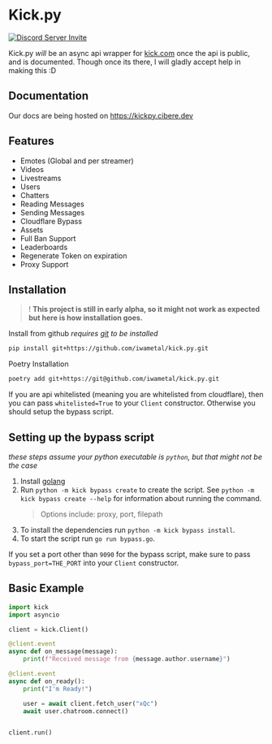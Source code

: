 # Kick.py

<a href="https://discord.gg/AGuwPB2XfV"><img src="https://discord.com/api/guilds/1046574190242828349/embed.png" alt="Discord Server Invite"></a>

Kick.py _will_ be an async api wrapper for [kick.com](https://kick.com) once the api is public, and is documented. Though once its there, I will gladly accept help in making this :D

## Documentation
Our docs are being hosted on https://kickpy.cibere.dev

## Features

- Emotes (Global and per streamer)
- Videos
- Livestreams
- Users
- Chatters
- Reading Messages
- Sending Messages
- Cloudflare Bypass
- Assets
- Full Ban Support
- Leaderboards
- Regenerate Token on expiration
- Proxy Support

## Installation

> ! **This project is still in early alpha, so it might not work as expected but here is how installation goes.**

Install from github _requires [git](https://git-scm.com/) to be installed_

```bash
pip install git+https://github.com/iwametal/kick.py.git
```
Poetry Installation
```bash
poetry add git+https://git@github.com/iwametal/kick.py.git
```

If you are api whitelisted (meaning you are whitelisted from cloudflare), then you can pass `whitelisted=True` to your `Client` constructor. Otherwise you should setup the bypass script.

## Setting up the bypass script

_these steps assume your python executable is `python`, but that might not be the case_

1. Install [golang](https://go.dev/doc/install)
2. Run `python -m kick bypass create` to create the script. See `python -m kick bypass create --help` for information about running the command.
   > Options include: proxy, port, filepath
3. To install the dependencies run `python -m kick bypass install`.
4. To start the script run `go run bypass.go`.

If you set a port other than `9090` for the bypass script, make sure to pass `bypass_port=THE_PORT` into your `Client` constructor.

## Basic Example

```py
import kick
import asyncio

client = kick.Client()

@client.event
async def on_message(message):
    print(f"Received message from {message.author.username}")

@client.event
async def on_ready():
    print("I'm Ready!")

    user = await client.fetch_user("xQc")
    await user.chatroom.connect()


client.run()
```
